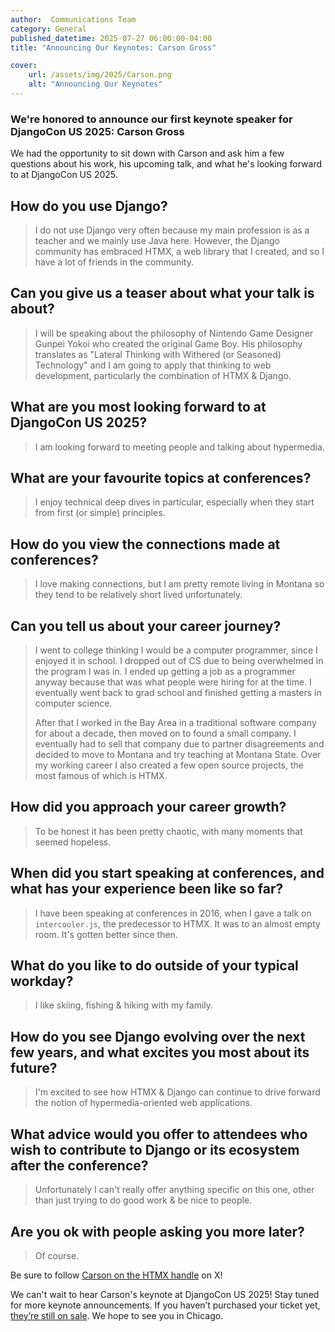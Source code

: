 ```yaml
---
author:  Communications Team
category: General
published_datetime: 2025-07-27 06:00:00-04:00 
title: "Announcing Our Keynotes: Carson Gross"

cover:
    url: /assets/img/2025/Carson.png
    alt: "Announcing Our Keynotes"
---
```


### We're honored to announce our first keynote speaker for DjangoCon US 2025: Carson Gross

We had the opportunity to sit down with Carson and ask him a few questions about his work, his upcoming talk, and what he's looking forward to at DjangoCon US 2025.

## How do you use Django?

> I do not use Django very often because my main profession is as a teacher and we mainly use Java here. However, the Django community has embraced HTMX, a web library that I created, and so I have a lot of friends in the community.

## Can you give us a teaser about what your talk is about?

> I will be speaking about the philosophy of Nintendo Game Designer Gunpei Yokoi who created the original Game Boy.  His philosophy translates as "Lateral Thinking with Withered (or Seasoned) Technology" and I am going to apply that thinking to web development, particularly the combination of HTMX & Django.

## What are you most looking forward to at DjangoCon US 2025?

> I am looking forward to meeting people and talking about hypermedia.

## What are your favourite topics at conferences?

> I enjoy technical deep dives in particular, especially when they start from first (or simple) principles.

## How do you view the connections made at conferences?

> I love making connections, but I am pretty remote living in Montana so they tend to be relatively short lived unfortunately.

## Can you tell us about your career journey?

> I went to college thinking I would be a computer programmer, since I enjoyed it in school.  I dropped out of CS due to being overwhelmed in the program I was in.  I ended up getting a job as a programmer anyway because that was what people were hiring for at the time.  I eventually went back to grad school and finished getting a masters in computer science.
>
> After that I worked in the Bay Area in a traditional software company for about a decade, then moved on to found a small company.  I eventually had to sell that company due to partner disagreements and decided to move to Montana and try teaching at Montana State.  Over my working career I also created a few open source projects, the most famous of which is HTMX.

## How did you approach your career growth?

> To be honest it has been pretty chaotic, with many moments that seemed hopeless.

## When did you start speaking at conferences, and what has your experience been like so far?

> I have been speaking at conferences in 2016, when I gave a talk on ``` intercooler.js ```, the predecessor to HTMX.  It was to an almost empty room.  It's gotten better since then.

## What do you like to do outside of your typical workday?

> I like skiing, fishing & hiking with my family.

## How do you see Django evolving over the next few years, and what excites you most about its future?

> I'm excited to see how HTMX & Django can continue to drive forward the notion of hypermedia-oriented web applications.

## What advice would you offer to attendees who wish to contribute to Django or its ecosystem after the conference?

> Unfortunately I can't really offer anything specific on this one, other than just trying to do good work & be nice to people.

## Are you ok with people asking you more later?

> Of course.

Be sure to follow [Carson on the HTMX handle](https://x.com/htmx_org) on X!

We can't wait to hear Carson's keynote at DjangoCon US 2025! Stay tuned for more keynote announcements. If you haven’t purchased your ticket yet, [they’re still on sale](https://ti.to/defna/djangocon-us-2025).
We hope to see you in Chicago.
